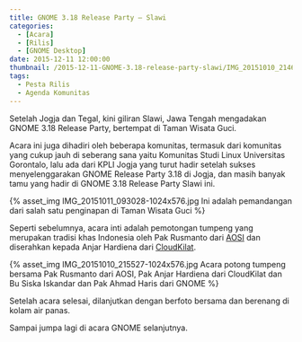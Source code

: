 ```yaml
---
title: GNOME 3.18 Release Party – Slawi
categories:
  - [Acara]
  - [Rilis]
  - [GNOME Desktop]
date: 2015-12-11 12:00:00
thumbnail: /2015-12-11-GNOME-3.18-release-party-slawi/IMG_20151010_214621.jpg
tags: 
  - Pesta Rilis
  - Agenda Komunitas
---
```

Setelah Jogja dan Tegal, kini giliran Slawi, Jawa Tengah mengadakan GNOME 3.18 Release Party, bertempat di Taman Wisata Guci. 

Acara ini juga dihadiri oleh beberapa komunitas, termasuk dari komunitas yang cukup jauh di seberang sana yaitu Komunitas Studi Linux Universitas Gorontalo, lalu ada dari KPLI Jogja yang turut hadir setelah sukses menyelenggarakan GNOME Release Party 3.18 di Jogja, dan masih banyak tamu yang hadir di GNOME 3.18 Release Party Slawi ini.
<!--more-->
{% asset_img IMG_20151011_093028-1024x576.jpg Ini adalah pemandangan dari salah satu penginapan di Taman Wisata Guci %}

Seperti sebelumnya, acara inti adalah pemotongan tumpeng yang merupakan tradisi khas Indonesia oleh Pak Rusmanto dari [AOSI](http://aosi.or.id/) dan diserahkan kepada Anjar Hardiena dari [CloudKilat](http://cloudkilat.com/).

{% asset_img IMG_20151010_215527-1024x576.jpg Acara potong tumpeng bersama Pak Rusmanto dari AOSI, Pak Anjar Hardiena dari CloudKilat dan Bu Siska Iskandar dan Pak Ahmad Haris dari GNOME %}

Setelah acara selesai, dilanjutkan dengan berfoto bersama dan berenang di kolam air panas.

Sampai jumpa lagi di acara GNOME selanjutnya.
